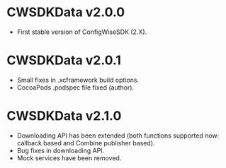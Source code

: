 #  CWSDKData v2.0.0

+ First stable version of ConfigWiseSDK (2.X).

#  CWSDKData v2.0.1

+ Small fixes in .xcframework build options.
+ CocoaPods .podspec file fixed (author).

#  CWSDKData v2.1.0

+ Downloading API has been extended (both functions supported now: callback based and Combine publisher based).
+ Bug fixes in downloading API.
+ Mock services have been removed.